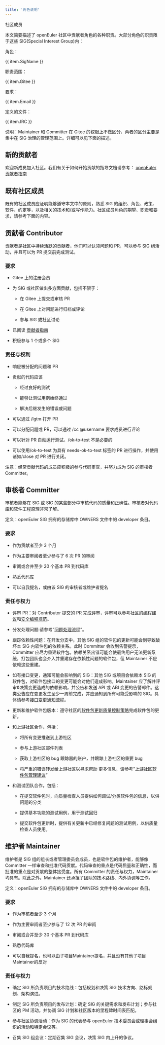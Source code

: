 ```yaml
---
title: '角色说明'
---
```


<script setup lang="ts">
import { computed } from 'vue';
import useWindowResize from '@/components/hooks/useWindowResize';
import BannerLevel2 from '@/components/BannerLevel2.vue'
import banner from '@/assets/banner/banner-sig.png';
import illustration from '@/assets/illustrations/sig-role.png';
const tableData = [
  {
    SigName: 'Contributor',
    Gitee: '项目的贡献者',
    Email: '项目Owner',
    IRC: 'Gitee注册成员'
  },
  {
    SigName: 'Committer',
    Gitee: '审核其他成员的贡献',
    Email: 'SIG的积极贡献者，经验丰富，愿意投入精力参与到审核工作',
    IRC: 'openEuler SIG拥有的储存库中OWNERS文件中的Commiter条目。'
  },
  {
    SigName: 'Maintainer',
    Gitee: '项目Owner',
    Email: '经验丰富，富有责任心、出色的技术能力和管理能力',
    IRC: 'openEuler SIG拥有的存储库中OWNERS文件中的Maintainer条目。'
  }
]
const screenWidth = useWindowResize();
const isMobile = computed(() => {
  return screenWidth.value <= 768 ? true : false;
});
</script>

<ClientOnly>
  <BannerLevel2
    :background-image="banner"
    background-text="SIG"
    title="角色说明"
    :illustration="illustration"
  />
</ClientOnly>

<div :class="['markdown', isMobile ? 'markdown-mo' : '']">

<div class="top">社区成员</div>

本文简要描述了 openEuler 社区中贡献者角色的各种职责。大部分角色的职责限于这些 SIG(Special Interest Group)内：

<OTable :data="tableData" v-show="!isMobile" class="duty-table">
  <OTableColumn prop="SigName" label="SIG名称"/>
  <OTableColumn prop="Gitee" label="Gitee主页"/>
  <OTableColumn prop="Email" label="邮件"/>
  <OTableColumn prop="IRC" label="IRC频道"/>
</OTable>

<div class="mo-card" v-show="isMobile">
  <div
    v-for="(item,index) in tableData"
    :key="item.SigName"
    :class="['mo-card-item', index === 1 ? 'mo-card-middle' : 'mo-card-sides' ]">
    <div class="mo-card-item-text">
      <p class="text-title">角色：</p>
      <p class="text-content">{{ item.SigName }}</p>
    </div>
    <div class="mo-card-item-text">
      <p class="text-title">职责范围：</p>
      <p class="text-content">{{ item.Gitee }}</p>
    </div>
    <div class="mo-card-item-text">
      <p class="text-title">要求：</p>
      <p class="text-content">{{ item.Email }}</p>
    </div>
    <div class="mo-card-item-text">
      <p class="text-title">定义的文件：</p>
      <p class="text-content">{{ item.IRC }}</p>
    </div>
  </div>
</div>

说明：Maintainer 和 Committer 在 Gitee 的权限上不做区分，两者的区分主要是集中在 SIG 治理的管理范围上。详细可以见下面的描述。

## 新的贡献者

欢迎新成员加入社区。我们有关于如何开始贡献的指导文档请参考：
<a href="https://gitee.com/openeuler/community/blob/master/zh/contributors/README.md" class="link">openEuler 贡献者指南</a>

## 既有社区成员

既有的社区成员应证明能够遵守本文中的原则，熟悉 SIG 的组织、角色、政策、软件、约定等，以及相关的技术和/或写作能力。社区成员角色的期望、职责和要求，请参考下面的内容。

## 贡献者 Contributor

贡献者是社区中持续活跃的贡献者，他们可以认领问题和 PR，可以参与 SIG 组活动，并且可以为 PR 提交前完成测试。

### 要求

- Gitee 上的注册会员

- 为 SIG 或社区做出多方面贡献，包括不限于：

  - 在 Gitee 上提交或审核 PR

  - 在 Gitee 上对问题进行归档或评论
  - 参与 SIG 或社区讨论

- 已阅读
  <a href="https://gitee.com/openeuler/community/blob/master/zh/contributors/README.md" class="link">贡献者指南</a>
- 积极参与 1 个或多个 SIG

### 责任与权利

- 响应被分配的问题和 PR

- 贡献的代码应该

  - 经过良好的测试

  - 能够让测试用例始终通过
  - 解决后继发生的错误或问题

- 可以通过 /lgtm 打开 PR
- 可以分配问题或 PR，可以通过 /cc @username 要求成员进行评论
- 可以针对 PR 自动运行测试。/ok-to-test 不是必要的
- 可以使用/ok-to-test 为具有 needs-ok-to-test 标签的 PR 进行操作，并使用诸如/close 对 PR 进行关闭。

注意：经常贡献代码的成员应积极的参与代码审查，并努力成为 SIG 的审核者 Committer。

## 审核者 Committer

审核者能够在 SIG 或 SIG 的某些部分中审核代码的质量和正确性。审核者对代码库和软件工程原理非常了解。

定义：openEuler SIG 拥有的存储库中 OWNERS 文件中的 developer 条目。

### 要求

- 作为贡献者至少 3 个月

- 作为主要审阅者至少参与了 6 次 PR 的审阅
- 审阅或合并至少 20 个基本 PR 到代码库
- 熟悉代码库
- 可以自我提名，或由该 SIG 的审核者或维护者提名

### 责任与权力

- 评审 PR：对 Contributor 提交的 PR 完成评审，评审可以参考社区的[编程建议]()和[安全编程规范](https://gitee.com/openeuler/security-committee/blob/master/guide/SecureCoding.md)。

- 分发处理问题:请参考“[问题处理流程](https://gitee.com/openeuler/community/blob/master/zh/contributors/issue-submit.md)”。
- 跟踪依赖性问题：在开发分支中，其他 SIG 组的软件包的更新可能会到导致破坏本 SIG 内软件包的依赖关系。此时 Committer 会收到告警提示，Committer 应尽力重建软件包。依赖关系出错可能会使最终用户无法更新系统，打包团队也会介入并重建存在依赖性问题的软件包，但 Maintainer 不应依赖这些重建。
- 如有接口变更，通知可能会影响到的 SIG：其他 SIG 或项目会依赖本 SIG 的软件包，对软件包接口的变更可能会对他们造成影响。Maintainer 应了解并评审&决策变更造成的依赖影响，并公告和发送 API 或 ABI 变更的告警邮件。这类公告应在变更发生至少一周前完成，并应通知到所有可能受影响的 SIG。具体请参考[接口变更通知流程]()。
- 更新和维护软件包版本：遵守社区的[软件包更新质量控制策略]()完成软件包的更新。
- 和上游社区合作，包括：

  - 将所有变更推送到上游社区

  - 参与上游社区邮件列表
  - 获取上游社区的 bug 跟踪器的账户，并跟踪上游社区的重要 bug
  - 将严重的错误转发给上游社区以寻求帮助 更多信息，请参考“[上游社区软件包管理建议]()”

- 和测试团队合作，包括：

  - 在提交软件包时，向质量检查人员提供如何调试/分类软件包的信息，以供问题的分类

  - 提供基本功能的测试用例，用于测试回归
  - 提交软件包更新时，提供有关更新中已经修复问题的测试用例，以供质量检查人员使用。

## 维护者 Maintainer

维护者是 SIG 组的组长或者管理委员会成员，也是软件包的维护者，能够像 Committer 一样审查和批准代码贡献。代码审查的重点是代码质量和正确性，而批准的重点是对贡献的整体接受度。所有 Committer 的责任与权力，Maintainer 均具有。除此之外，Maintainer 还承担了团队的技术路线、内外协调等工作。

定义：openEuler SIG 拥有的存储库中 OWNERS 文件中的 developer 条目。

### 要求

- 作为审核者至少 3 个月

- 作为主要审阅者至少参与了 12 次 PR 的审阅
- 审阅或合并至少 30 个基本 PR 到代码库
- 熟悉代码库
- 可以自我提名，也可以由子项目Maintainer提名，并且没有其他子项目Maintainer的反对

### 责任与权力

- 确定 SIG 所负责项目的技术路线：包括规划和决策 SIG 技术方向、路标规划、架构演进。

- 制定 SIG 所负责项目的发布计划：确定 SIG 的关键需求和发布计划；参与社区的 PM 活动，并协调 SIG 计划和社区版本的里程碑时间表匹配。
- 参与社区协调活动：作为 SIG 的代表参与 openEuler 技术委员会或理事会组织的活动和特定会议等。
- 召集 SIG 组会议：定期召集 SIG 会议，决策 SIG 内上升的争议。

</div>

<style scoped lang="scss">
  .markdown {
    margin-top: var(--o-spacing-h1);
  }
  .markdown-mo {
    margin-top: var(--o-spacing-h2);
    padding: var(--o-spacing-h5);
  }
  .top {
    font-size: var(--o-font-size-h7);
    font-weight: 500;
    color: var(--o-color-text1);
    line-height: var(--o-line-height-h7);
  }
  .duty-table {
    margin-top: var(--o-spacing-h4);
    margin-bottom: var(--o-spacing-h5);
    box-shadow: none;
    :deep(.el-table__header) {
      tr {
        border: none;
      }
    }
    :deep(.el-table__body) {
      border-collapse: separate;
    }
  }
  .link {
    color: var(--o-color-brand1);
  }
  .mo-card {
    margin: var(--o-spacing-h4) 0;
    &-item {
      padding: var(--o-spacing-h5);
      &-text {
        display: flex;
        .text-title {
          white-space:nowrap;
        }
        .text-content {
          color: var(--o-color-text4);
        }
      }
    }
    &-sides {
      background-color: var(--o-color-bg1);
    }
  }
</style>
